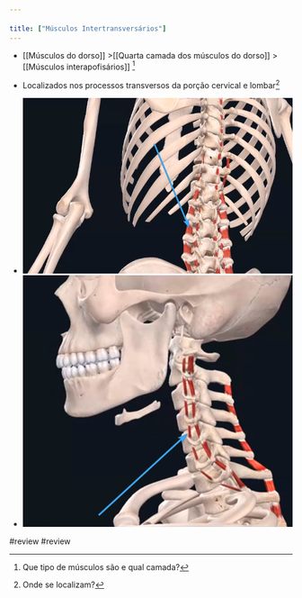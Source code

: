 ```yaml
---

title: ["Músculos Intertransversários"]
---
```

+ [[Músculos do dorso]] >[[Quarta camada dos músculos do dorso]] >  [[Músculos interapofisários]] [^991696]

[^991696]: Que tipo de músculos são e qual camada?

+ Localizados nos processos transversos da porção cervical e lombar[^241479]

[^241479]: Onde se localizam?

+ ![Pasted image 20210414174105.png](Pasted%20image%2020210414174105.png)
+ ![Pasted image 20210414174142.png](Pasted%20image%2020210414174142.png)

#review #review 
